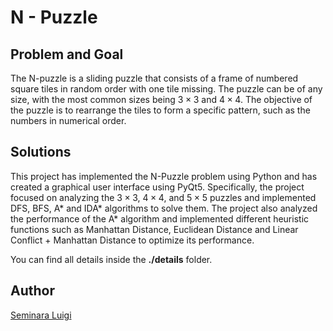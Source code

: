 # N - Puzzle



## Problem and Goal

The N-puzzle is a sliding puzzle that consists of a frame of numbered square tiles in random order with one tile missing. The puzzle can be of any size, with the most common sizes being $3 \times 3$ and $4 \times 4$. The objective of the puzzle is to rearrange the tiles to form a specific pattern, such as the numbers in numerical order.



## Solutions

This project has implemented the N-Puzzle problem using Python and has created a graphical user interface using PyQt5. Specifically, the project focused on analyzing the $3 \times 3$, $4 \times 4$, and $5 \times 5$ puzzles and implemented DFS, BFS, A* and IDA* algorithms to solve them. The project also analyzed the performance of the A* algorithm and implemented different heuristic functions such as Manhattan Distance, Euclidean Distance and Linear Conflict + Manhattan Distance to optimize its performance.



You can find all details inside the **./details** folder.



## Author

[Seminara Luigi](https://github.com/Gigi-G)